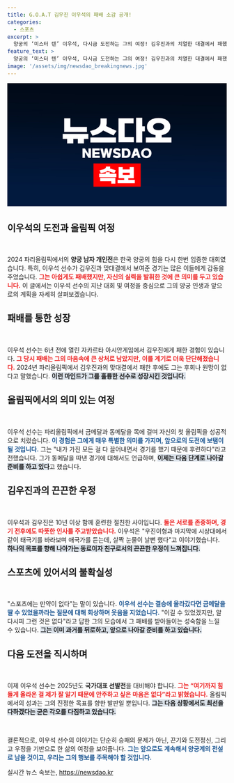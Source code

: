 ```yaml
---
title: G.O.A.T 김우진 이우석의 패배 소감 공개!
categories:
  - 스포츠
excerpt: >
  양궁의 ‘미스터 텐’ 이우석, 다시금 도전하는 그의 여정! 김우진과의 치열한 대결에서 패했지만 동메달을 쟁취하며 희망을 노래한다. “언젠가 그를 뛰어넘겠다”는 그의 다짐과 열정이 파리를 물들였다.
feature_text: >
  양궁의 ‘미스터 텐’ 이우석, 다시금 도전하는 그의 여정! 김우진과의 치열한 대결에서 패했지만 동메달을 쟁취하며 희망을 노래한다. “언젠가 그를 뛰어넘겠다”는 그의 다짐과 열정이 파리를 물들였다.
image: '/assets/img/newsdao_breakingnews.jpg'
---
```


<p><img src="/assets/img/newsdao_breakingnews.jpg" alt="implanttips 속보" /></p>

<h2 data-ke-size="size26">이우석의 도전과 올림픽 여정</h2>

<p data-ke-size="size16">&nbsp;</p>

<p>2024 파리올림픽에서의 <strong>양궁 남자 개인전</strong>은 한국 양궁의 힘을 다시 한번 입증한 대회였습니다. 특히, 이우석 선수가 김우진과 맞대결에서 보여준 경기는 많은 이들에게 감동을 주었습니다. <b><span style="color: #ee2323;">그는 아쉽게도 패배했지만, 자신의 실력을 발휘한 것에 큰 의미를 두고 있습니다.</span></b> 이 글에서는 이우석 선수의 지난 대회 및 여정을 중심으로 그의 양궁 인생과 앞으로의 계획을 자세히 살펴보겠습니다.</p>

<h2 data-ke-size="size26">패배를 통한 성장</h2>

<p data-ke-size="size16">&nbsp;</p>

<p>이우석 선수는 6년 전에 열린 자카르타 아시안게임에서 김우진에게 패한 경험이 있습니다. <b><span style="color: #ee2323;">그 당시 패배는 그의 마음속에 큰 상처로 남았지만, 이를 계기로 더욱 단단해졌습니다.</span></b> 2024년 파리올림픽에서 김우진과의 맞대결에서 패한 후에도 그는 후회나 원망이 없다고 말했습니다. <b><span style="background-color: #21538527;">이런 마인드가 그를 훌륭한 선수로 성장시킨 것입니다.</span></b> </p>

<h2 data-ke-size="size26">올림픽에서의 의미 있는 여정</h2>

<p data-ke-size="size16">&nbsp;</p>

<p>이우석 선수는 파리올림픽에서 금메달과 동메달을 목에 걸며 자신의 첫 올림픽을 성공적으로 치렀습니다. <b><span style="color: #1a5490;">이 경험은 그에게 매우 특별한 의미를 가지며, 앞으로의 도전에 보탬이 될 것입니다.</span></b> 그는 "내가 가진 모든 걸 다 끌어내면서 경기를 했기 때문에 후련하다"라고 전했습니다. 그가 동메달을 따낸 경기에 대해서도 언급하며, <b><span style="background-color: #21538527;">이제는 다음 단계로 나아갈 준비를 하고 있다</span></b>고 했습니다.</p>

<h2 data-ke-size="size26">김우진과의 끈끈한 우정</h2>

<p data-ke-size="size16">&nbsp;</p>

<p>이우석과 김우진은 10년 이상 함께 훈련한 절친한 사이입니다. <b><span style="color: #ee2323;">둘은 서로를 존중하며, 경기 전후에도 따뜻한 인사를 주고받았습니다.</span></b> 이우석은 "우진이형과 마지막에 시상대에서 같이 태극기를 바라보며 애국가를 듣는데, 살짝 눈물이 날뻔 했다"고 이야기했습니다. <b><span style="background-color: #21538527;">하나의 목표를 향해 나아가는 동료이자 친구로서의 끈끈한 우정이 느껴집니다.</span></b></p>

<h2 data-ke-size="size26">스포츠에 있어서의 불확실성</h2>

<p data-ke-size="size16">&nbsp;</p>

<p>"스포츠에는 만약이 없다"는 말이 있습니다. <b><span style="color: #1a5490;">이우석 선수는 결승에 올라갔다면 금메달을 딸 수 있었을까라는 질문에 대해 회상하며 웃음을 지었습니다.</span></b> "이길 수 있었겠지만, 알다시피 그런 것은 없다"라고 답한 그의 모습에서 그 패배를 받아들이는 성숙함을 느낄 수 있습니다. <b><span style="background-color: #21538527;">그는 이미 과거를 뒤로하고, 앞으로 나아갈 준비를 하고 있습니다.</span></b></p>

<h2 data-ke-size="size26">다음 도전을 직시하며</h2>

<p data-ke-size="size16">&nbsp;</p>

<p>이제 이우석 선수는 2025년도 <strong>국가대표 선발전</strong>을 대비해야 합니다. <b><span style="color: #ee2323;">그는 “여기까지 힘들게 올라온 걸 제가 잘 알기 때문에 안주하고 싶은 마음은 없다”라고 밝혔습니다.</span></b> 올림픽에서의 성과는 그의 진정한 목표를 향한 발판일 뿐입니다. <b><span style="background-color: #21538527;">그는 다음 상황에서도 최선을 다하겠다는 굳은 각오를 다짐하고 있습니다.</span></b></p>

<p data-ke-size="size16">&nbsp;</p>

<p>결론적으로, 이우석 선수의 이야기는 단순히 승패의 문제가 아닌, 끈기와 도전정신, 그리고 우정을 기반으로 한 삶의 여정을 보여줍니다. <b><span style="color: #1a5490;">그는 앞으로도 계속해서 양궁계의 전설로 남을 것이고, 우리는 그의 행보를 주목해야 할 것입니다.</span></b></p>
실시간 뉴스 속보는, <a href="https://newsdao.kr" rel="dofollow">https://newsdao.kr</a>


